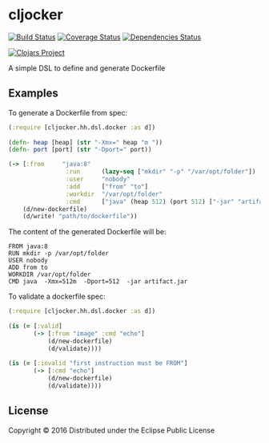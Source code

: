 # cljocker
[![Build Status](https://travis-ci.org/minhtuannguyen/cljocker.svg?branch=master)](https://travis-ci.org/minhtuannguyen/cljocker)
[![Coverage Status](https://coveralls.io/repos/github/minhtuannguyen/cljocker/badge.svg?branch=master)](https://coveralls.io/github/minhtuannguyen/cljocker?branch=master)
[![Dependencies Status](http://jarkeeper.com/minhtuannguyen/cljocker/status.svg)](http://jarkeeper.com/minhtuannguyen/cljocker)


[![Clojars Project](http://clojars.org/minhtuannguyen/cljocker/latest-version.svg)](https://clojars.org/minhtuannguyen/cljocker)

A simple DSL to define and generate Dockerfile

## Examples

To generate a Dockerfile from spec:

```clojure
(:require [cljocker.hh.dsl.docker :as d])
            
(defn- heap [heap] (str "-Xmx=" heap "m "))
(defn- port [port] (str "-Dport=" port))

(-> [:from     "java:8"
                :run      (lazy-seq ["mkdir" "-p" "/var/opt/folder"])
                :user     "nobody"
                :add      ["from" "to"]
                :workdir  "/var/opt/folder"
                :cmd      ["java" (heap 512) (port 512) ["-jar" "artifact.jar"]]]
    (d/new-dockerfile)
    (d/write! "path/to/dockerfile"))    
```

The content of the generated Dockerfile will be:

```shell
FROM java:8
RUN mkdir -p /var/opt/folder
USER nobody
ADD from to
WORKDIR /var/opt/folder
CMD java  -Xmx=512m  -Dport=512  -jar artifact.jar    
```

To validate a dockerfile spec:

```clojure
(:require [cljocker.hh.dsl.docker :as d])
            
(is (= [:valid]
       (-> [:from "image" :cmd "echo"]
           (d/new-dockerfile)
           (d/validate))))   
       
(is (= [:invalid "first instruction must be FROM"]
       (-> [:cmd "echo"]
           (d/new-dockerfile)
           (d/validate))))
```


## License

Copyright © 2016 
Distributed under the Eclipse Public License
